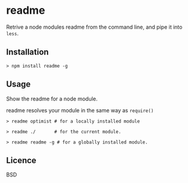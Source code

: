# readme

Retrive a node modules readme from the command line, and pipe it into `less`.

## Installation

``` 
> npm install readme -g
```

## Usage

Show the readme for a node module.

readme resolves your module in the same way as `require()`

```
> readme optimist # for a locally installed module

> readme ./       # for the current module.

> readme readme -g # for a globally installed module.
```

## Licence

BSD